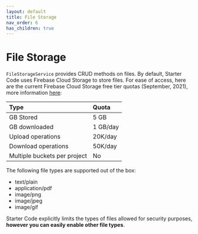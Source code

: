 ```yaml
---
layout: default
title: File Storage
nav_order: 6
has_children: true
---
```


# File Storage

`FileStorageService` provides CRUD methods on files. By default, Starter Code uses Firebase Cloud Storage to store files. For ease of access, here are the current Firebase Cloud Storage free tier quotas (September, 2021), more information [here](https://firebase.google.com/pricing):

| Type | Quota |
| :------ | :------ |
| GB Stored | 5 GB |
| GB downloaded | 1 GB/day |
| Upload operations | 20K/day |
| Download operations | 50K/day |
| Multiple buckets per project | No |

The following file types are supported out of the box:
* text/plain
* application/pdf
* image/png
* image/jpeg
* image/gif

Starter Code explicitly limits the types of files allowed for security purposes, **however you can easily enable other file types**.
